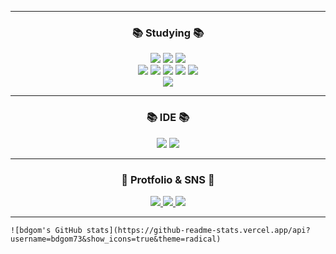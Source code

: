 <!--
![header](https://capsule-render.vercel.app/api?type=wave&color=auto&height=300&section=header&text=bdgom73&fontSize=60&?type=Slice)


**bdgom73/bdgom73** is a ✨ _special_ ✨ repository because its `README.md` (this file) appears on your GitHub profile.

Here are some ideas to get you started:

- 🔭 I’m currently working on ...
- 🌱 I’m currently learning ...
- 👯 I’m looking to collaborate on ...
- 🤔 I’m looking for help with ...
- 💬 Ask me about ...
- 📫 How to reach me: ...
- 😄 Pronouns: ...
- ⚡ Fun fact: ...
-->

---

<div align=center>
	<h3>📚 Studying 📚</h3>
</div>
<div align="center">
	<img src="https://img.shields.io/badge/HTML5-E34F26?style=flat&logo=HTML5&logoColor=white" />
	<img src="https://img.shields.io/badge/CSS3-1572B6?style=flat&logo=CSS3&logoColor=white" />
	<img src="https://img.shields.io/badge/JavaScript-F7DF1E?style=flat&logo=JavaScript&logoColor=white" />
	<br>
  <img src="https://img.shields.io/badge/Java-007396?style=flat&logo=Conda-Forge&logoColor=white" />
	<img src="https://img.shields.io/badge/Spring-6DB33F?style=flat&logo=Spring&logoColor=white" />
  <img src="https://img.shields.io/badge/Node.js-388E3C?style=flat&logo=Node.js&logoColor=white" />
  <img src="https://img.shields.io/badge/React-80DEEA?style=flat&logo=React&logoColor=white" />
  <img src="https://img.shields.io/badge/Next.js-ffffff?style=flat&logo=Next.js&logoColor=black" />
  <br>
	<img src="https://img.shields.io/badge/MySQL-4479A1?style=flat&logo=MySQL&logoColor=white" />
</div>

---

<div align=center>
	<h3>📚 IDE 📚</h3>
</div>
<div align="center">
   <img src="https://img.shields.io/badge/IntelliJ-ffffff?style=flat&logo=IntelliJ IDEA&logoColor=black" />
   <img src="https://img.shields.io/badge/Visual%20Studio%20Code-007ACC?style=flat&logo=VisualStudioCode&logoColor=white" />
</div>

---

<div align=center>
	<h3>📄 Protfolio & SNS 📄</h3>
</div>
<div align="center">
  <a href="https://gom-portfolio.onrender.com/">
   <img src="https://img.shields.io/badge/Portfolio-ffffff?style=flat&logo=Google Chrome&logoColor=black" />
  </a>
  <a href="https://gom-portfolio.onrender.com/">
    <img src="https://img.shields.io/badge/Blog-3EAF0E?style=flat&logo=naver&logoColor=white"/>
  </a>
  <a href="https://github.com/bdgom73">
    <img src="https://img.shields.io/badge/Github-222222?style=flat&logo=Github&logoColor=white"/>
  </a>
</div>

---

	![bdgom's GitHub stats](https://github-readme-stats.vercel.app/api?username=bdgom73&show_icons=true&theme=radical)

